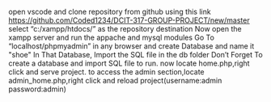 open vscode and clone repository from github using this link https://github.com/Coded1234/DCIT-317-GROUP-PROJECT/new/master
select “c:/xampp/htdocs/” as the repository destination
Now open the xampp server and run the appache and mysql modules
Go To “localhost/phpmyadmin” in any browser and create Database and name it "shoe"
In That Database, Import the SQL file in the db folder
Don’t Forget To create a database and import SQL file to run.
now locate home.php,right click and serve project.
to access the admin section,locate admin_home.php,right click and reload project(username:admin password:admin)
